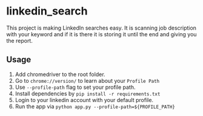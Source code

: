 # linkedin_search

This project is making LinkedIn searches easy. It is scanning job description with your keyword
and if it is there it is storing it until the end and giving you the report.

## Usage

1. Add chromedriver to the root folder.
2. Go to `chrome://version/` to learn about your `Profile Path`
3. Use `--profile-path` flag to set your profile path.
4. Install dependencies by `pip install -r requirements.txt`
5. Login to your linkedin account with your default profile.
6. Run the app via `python app.py --profile-path=${PROFILE_PATH}`
